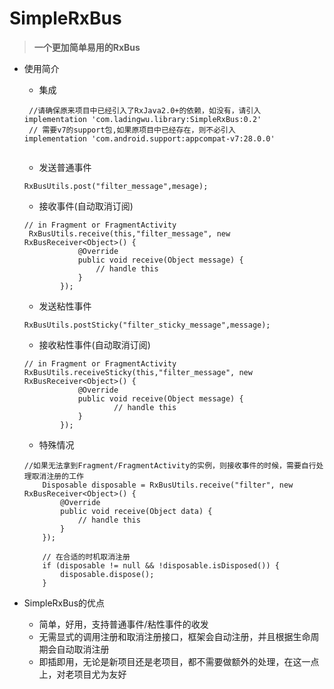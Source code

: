 # SimpleRxBus
> **一个更加简单易用的RxBus**

- 使用简介
    - 集成
    ```
     //请确保原来项目中已经引入了RxJava2.0+的依赖，如没有，请引入
    implementation 'com.ladingwu.library:SimpleRxBus:0.2'
     // 需要v7的support包,如果原项目中已经存在，则不必引入
    implementation 'com.android.support:appcompat-v7:28.0.0'


    ```
    - 发送普通事件
    ```
    RxBusUtils.post("filter_message",mesage);
    ```

    - 接收事件(自动取消订阅)
    ```
    // in Fragment or FragmentActivity
     RxBusUtils.receive(this,"filter_message", new RxBusReceiver<Object>() {
                @Override
                public void receive(Object message) {
                    // handle this
                }
            });
    ```

    - 发送粘性事件
    ```
    RxBusUtils.postSticky("filter_sticky_message",message);
    ```
    - 接收粘性事件(自动取消订阅)
    ```
    // in Fragment or FragmentActivity
    RxBusUtils.receiveSticky(this,"filter_message", new RxBusReceiver<Object>() {
                @Override
                public void receive(Object message) {
                        // handle this
                }
            });
    ```

    - 特殊情况
    ```
    //如果无法拿到Fragment/FragmentActivity的实例，则接收事件的时候，需要自行处理取消注册的工作
        Disposable disposable = RxBusUtils.receive("filter", new RxBusReceiver<Object>() {
            @Override
            public void receive(Object data) {
                // handle this
            }
        });

        // 在合适的时机取消注册
        if (disposable != null && !disposable.isDisposed()) {
            disposable.dispose();
        }
    ```

- SimpleRxBus的优点
    - 简单，好用，支持普通事件/粘性事件的收发
    - 无需显式的调用注册和取消注册接口，框架会自动注册，并且根据生命周期会自动取消注册
    - 即插即用，无论是新项目还是老项目，都不需要做额外的处理，在这一点上，对老项目尤为友好
